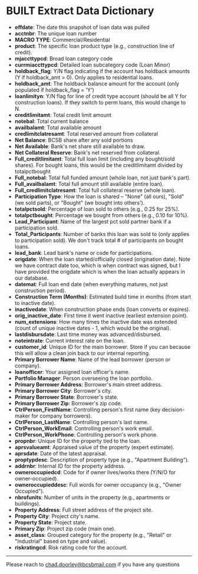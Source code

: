 # BUILT Extract Data Dictionary

- **effdate**: The date this snapshot of loan data was pulled 
- **acctnbr**: The unique loan number
- **MACRO TYPE**: Commercial/Residential
- **product**: The specific loan product type (e.g., construction line of credit).
- **mjaccttypcd**: Broad loan category code 
- **currmiaccttypcd**: Detailed loan subcategory code (Loan Minor)
- **holdback_flag**: Y/N flag indicating if the account has holdback amounts (Y if holdback_amt > 0). Only applies to residential loans.
- **holdback_amt**: The holdback balance amount for the account (only populated if holdback_flag = 'Y')
- **loanlimityn**: Y/N flag for line of credit type account (should be all Y for construction loans). If they switch to perm loans, this would change to N.
- **creditlimitamt**: Total credit limit amount
- **notebal**: Total current balance
- **availbalamt**: Total available amount
- **credlimitclatresamt**: Total reserved amount from collateral
- **Net Balance**: BCSB share after any sold portions
- **Net Available**: Bank's net share still available to draw.
- **Net Collateral Reserve**: Bank's net reserved from collateral.
- **Full_creditlimitamt**: Total full loan limit (including any bought/sold shares). For bought loans, this would be the creditlimitamt divided by totalpctbought
- **Full_notebal**: Total full funded amount (whole loan, not just bank's part).
- **Full_availbalamt**: Total full amount still available (entire loan).
- **Full_credlimitclatresamt**: Total full collateral reserve (whole loan).
- **Participation Type**: How the loan is shared – "None" (all ours), "Sold" (we sold parts), or "Bought" (we bought into others').
- **totalpctsold**: Percentage of loan sold to others (e.g., 0.25 for 25%).
- **totalpctbought**: Percentage we bought from others (e.g., 0.10 for 10%).
- **Lead_Participant**: Name of the largest pct sold partner bank if a participation sold.
- **Total_Participants**: Number of banks this loan was sold to (only applies to participation sold). We don't track total # of participants on bought loans.
- **lead_bank**: Lead bank's name or code for participations.
- **origdate**: When the loan started/officially closed (origination date). Note we have contract date too, which is when contract was signed, but I have provided the origdate which is when the loan actually appears in our database.
- **datemat**: Full loan end date (when everything matures, not just construction period).
- **Construction Term (Months)**: Estimated build time in months (from start to inactive date).
- **inactivedate**: When construction phase ends (loan converts or expires).
- **orig_inactive_date**: First time it went inactive (earliest extension point).
- **num_extensions**: How many times the inactive date was extended (count of unique inactive dates - 1, which would be the original).
- **lastdisbursdate**: Last time money was advanced/disbursed.
- **noteintrate**: Current interest rate on the loan.
- **customer_id**: Unique ID for the main borrower. Store if you can because this will allow a clean join back to our internal reporting.
- **Primary Borrower Name**: Name of the lead borrower (person or company).
- **loanofficer**: Your assigned loan officer's name.
- **Portfolio Manager**: Person overseeing the loan portfolio.
- **Primary Borrower Address**: Borrower's main street address.
- **Primary Borrower City**: Borrower's city.
- **Primary Borrower State**: Borrower's state.
- **Primary Borrower Zip**: Borrower's zip code.
- **CtrlPerson_FirstName**: Controlling person's first name (key decision-maker for company borrowers).
- **CtrlPerson_LastName**: Controlling person's last name.
- **CtrlPerson_WorkEmail**: Controlling person's work email.
- **CtrlPerson_WorkPhone**: Controlling person's work phone.
- **propnbr**: Unique ID for the property tied to the loan.
- **aprsvalueamt**: Appraised value of the property (expert estimate).
- **aprsdate**: Date of the latest appraisal.
- **proptypdesc**: Description of property type (e.g., "Apartment Building").
- **addrnbr**: Internal ID for the property address.
- **owneroccupiedcd**: Code for if owner lives/works there (Y/N/O for owner-occupied).
- **owneroccupieddesc**: Full words for owner occupancy (e.g., "Owner Occupied").
- **nbrofunits**: Number of units in the property (e.g., apartments or buildings).
- **Property Address**: Full street address of the project site.
- **Property City**: Project city's name.
- **Property State**: Project state.
- **Primary Zip**: Project zip code (main one).
- **asset_class**: Grouped category for the property (e.g., "Retail" or "Industrial" based on type and value).
- **riskratingcd**: Risk rating code for the account.

---
Please reach to chad.doorley@bcsbmail.com if you have any questions